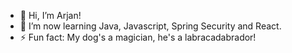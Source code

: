 - 👋 Hi, I’m Arjan!
- 🌱 I’m now learning Java, Javascript, Spring Security and React.
- ⚡ Fun fact: My dog's a magician, he's a labracadabrador! 

<!---
AvanDokkum/AvanDokkum is a ✨ special ✨ repository because its `README.md` (this file) appears on your GitHub profile.
You can click the Preview link to take a look at your changes.
--->
